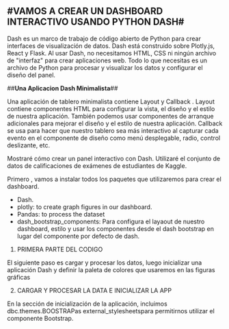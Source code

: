 #**VAMOS A CREAR UN DASHBOARD INTERACTIVO USANDO PYTHON DASH**#
---

Dash es un marco de trabajo de código abierto de Python para crear interfaces de visualización de datos.
 Dash está construido sobre Plotly.js, React y Flask. Al usar Dash, no necesitamos HTML, CSS ni ningún archivo de "interfaz" para crear aplicaciones web. 
Todo lo que necesitas es un archivo de Python para procesar y visualizar los datos y configurar el diseño del panel.

##**Una Aplicacion Dash Minimalista**##

Una aplicación de tablero minimalista contiene Layout y Callback . Layout contiene componentes HTML para configurar la vista,
el diseño y el estilo de nuestra aplicación. También podemos usar componentes de arranque adicionales para mejorar el diseño 
y el estilo de nuestra aplicación. Callback se usa para hacer que nuestro tablero sea más interactivo al capturar cada evento 
en el componente de diseño como menú desplegable, radio, control deslizante, etc.

Mostraré cómo crear un panel interactivo con Dash. 
Utilizaré el conjunto de datos de calificaciones de exámenes de estudiantes de Kaggle.

Primero , vamos a instalar todos los paquetes que utilizaremos para crear el dashboard.

* Dash.
* plotly: to create graph figures in our dashboard.
* Pandas: to process the dataset
* dash_bootstrap_components: Para configura el layaout de nuestro dashboard, estilo y usar los componentes 
desde el dash bootstrap en lugar del componente por defecto de dash.

1. PRIMERA PARTE DEL CODIGO

El siguiente paso es cargar y procesar los datos, luego inicializar una aplicación Dash y definir la paleta de colores
 que usaremos en las figuras gráficas

2. CARGAR Y PROCESAR LA DATA E INICIALIZAR LA APP

En la sección de inicialización de la aplicación, incluimos dbc.themes.BOOSTRAPas external_stylesheetspara permitirnos utilizar el componente Bootstrap.
